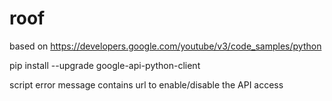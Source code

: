 # roof

based on
https://developers.google.com/youtube/v3/code_samples/python

pip install --upgrade google-api-python-client

script error message contains url to enable/disable the API access
